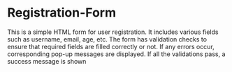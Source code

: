 # Registration-Form
This is a simple HTML form for user registration. It includes various fields such as username, email, age, etc. The form has validation checks to ensure that required fields are filled correctly or not. If any errors occur, corresponding pop-up messages are displayed. If all the validations pass, a success message is shown
